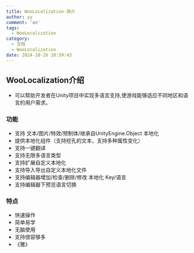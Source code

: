 ```yaml
---
title: WooLocalization-简介
author: yy
comment: 'on'
tags:
  - WooLocalization
category:
  - 文档
  - WooLocalization
date: 2024-10-26 20:59:43
---
```

## WooLocalization介绍
* 可以帮助开发者在Unity项目中实现多语言支持,使游戏能够适应不同地区和语言的用户需求。



### 功能
* 支持 文本/图片/特效/预制体/继承自UnityEngine.Object 本地化
* 提供本地化组件（支持挖孔的文本，支持多种属性变化）
* 支持一键翻译
* 支持无限多语言类型
* 支持扩展自定义本地化
* 支持导入导出自定义本地化文件
* 支持编辑器增加/检查/删除/修改 本地化 Key/语言
* 支持编辑器下预览语言切换


### 特点
* 快速操作
* 简单易学
* 无脑使用
* 支持很容够多
* 《雅》